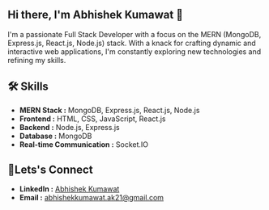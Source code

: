 ## Hi there, I'm Abhishek Kumawat 👋
I'm a passionate Full Stack Developer with a focus on the MERN (MongoDB, Express.js, React.js, Node.js) stack. With a knack for crafting dynamic and interactive web applications, I'm constantly exploring new technologies and refining my skills.

## 🛠️ Skills
- **MERN Stack :** MongoDB, Express.js, React.js, Node.js 
- **Frontend :** HTML, CSS, JavaScript, React.js
- **Backend :** Node.js, Express.js
- **Database :** MongoDB
- **Real-time Communication :** Socket.IO

## 💬Lets's Connect
- **LinkedIn :** [Abhishek Kumawat](https://www.linkedin.com/in/abhishekkumawt/)
- **Email :** abhishekkumawat.ak21@gmail.com
<!--
**abhi0a11/abhi0a11** is a ✨ _special_ ✨ repository because its `README.md` (this file) appears on your GitHub profile.

Here are some ideas to get you started:

- 🔭 I’m currently working on ...
- 🌱 I’m currently learning ...
- 👯 I’m looking to collaborate on ...
- 🤔 I’m looking for help with ...
- 💬 Ask me about ...
- 📫 How to reach me: ...
- 😄 Pronouns: ...
- ⚡ Fun fact: ...
-->
